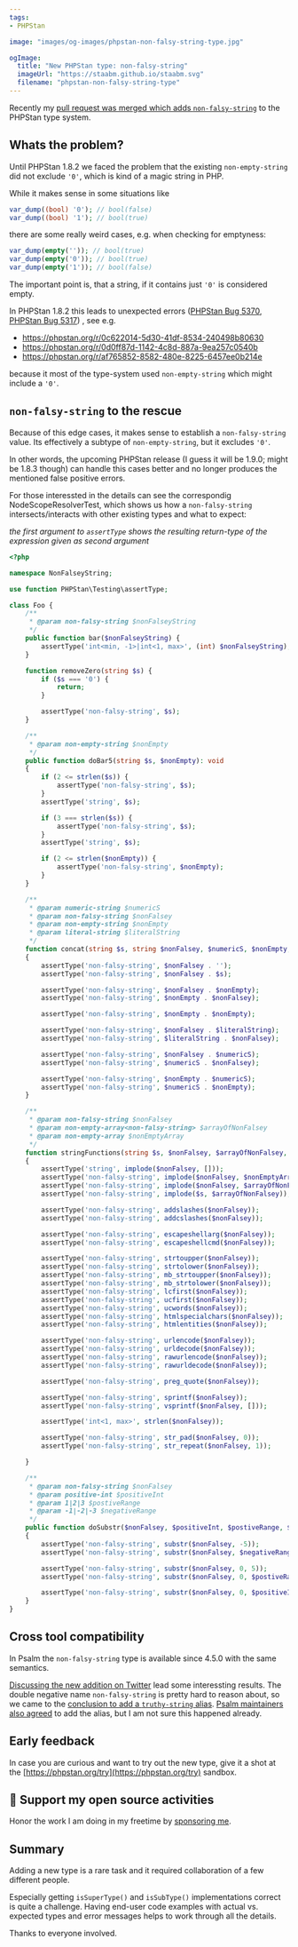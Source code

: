 ```yaml
---
tags:
- PHPStan

image: "images/og-images/phpstan-non-falsy-string-type.jpg"

ogImage:
  title: "New PHPStan type: non-falsy-string"
  imageUrl: "https://staabm.github.io/staabm.svg"
  filename: "phpstan-non-falsy-string-type"
---
```


Recently my [pull request was merged which adds `non-falsy-string`](https://github.com/phpstan/phpstan-src/pull/1542) to the PHPStan type system.

## Whats the problem?

Until PHPStan 1.8.2 we faced the problem that the existing `non-empty-string` did not exclude `'0'`, which is kind of a magic string in PHP.

While it makes sense in some situations like

```php
var_dump((bool) '0'); // bool(false)
var_dump((bool) '1'); // bool(true)
```

there are some really weird cases, e.g. when checking for emptyness:
```php
var_dump(empty('')); // bool(true)
var_dump(empty('0')); // bool(true)
var_dump(empty('1')); // bool(false)
```

The important point is, that a string, if it contains just `'0'` is considered empty.

In PHPStan 1.8.2 this leads to unexpected errors ([PHPStan Bug 5370](https://github.com/phpstan/phpstan/issues/5370), [PHPStan Bug 5317](https://github.com/phpstan/phpstan/issues/5317)) , see e.g.
- https://phpstan.org/r/0c622014-5d30-41df-8534-240498b80630
- https://phpstan.org/r/0d0ff87d-1142-4c8d-887a-9ea257c0540b
- https://phpstan.org/r/af765852-8582-480e-8225-6457ee0b214e

because it most of the type-system used `non-empty-string` which might include a `'0'`.

## `non-falsy-string` to the rescue

Because of this edge cases, it makes sense to establish a `non-falsy-string` value.
Its effectively a subtype of `non-empty-string`, but it excludes `'0'`.

In other words, the upcoming PHPStan release (I guess it will be 1.9.0; might be 1.8.3 though)
can handle this cases better and no longer produces the mentioned false positive errors.

For those interessted in the details can see the correspondig NodeScopeResolverTest,
which shows us how a `non-falsy-string` intersects/interacts with other existing types and what to expect:

_the first argument to `assertType` shows the resulting return-type of the expression given as second argument_

```php
<?php

namespace NonFalseyString;

use function PHPStan\Testing\assertType;

class Foo {
	/**
	 * @param non-falsy-string $nonFalseyString
	 */
	public function bar($nonFalseyString) {
		assertType('int<min, -1>|int<1, max>', (int) $nonFalseyString);
	}

	function removeZero(string $s) {
		if ($s === '0') {
			return;
		}

		assertType('non-falsy-string', $s);
	}

	/**
	 * @param non-empty-string $nonEmpty
	 */
	public function doBar5(string $s, $nonEmpty): void
	{
		if (2 <= strlen($s)) {
			assertType('non-falsy-string', $s);
		}
		assertType('string', $s);

		if (3 === strlen($s)) {
			assertType('non-falsy-string', $s);
		}
		assertType('string', $s);

		if (2 <= strlen($nonEmpty)) {
			assertType('non-falsy-string', $nonEmpty);
		}
	}

	/**
	 * @param numeric-string $numericS
	 * @param non-falsy-string $nonFalsey
	 * @param non-empty-string $nonEmpty
	 * @param literal-string $literalString
	 */
	function concat(string $s, string $nonFalsey, $numericS, $nonEmpty, $literalString): void
	{
		assertType('non-falsy-string', $nonFalsey . '');
		assertType('non-falsy-string', $nonFalsey . $s);

		assertType('non-falsy-string', $nonFalsey . $nonEmpty);
		assertType('non-falsy-string', $nonEmpty . $nonFalsey);

		assertType('non-falsy-string', $nonEmpty . $nonEmpty);

		assertType('non-falsy-string', $nonFalsey . $literalString);
		assertType('non-falsy-string', $literalString . $nonFalsey);

		assertType('non-falsy-string', $nonFalsey . $numericS);
		assertType('non-falsy-string', $numericS . $nonFalsey);

		assertType('non-falsy-string', $nonEmpty . $numericS);
		assertType('non-falsy-string', $numericS . $nonEmpty);
	}

	/**
	 * @param non-falsy-string $nonFalsey
	 * @param non-empty-array<non-falsy-string> $arrayOfNonFalsey
	 * @param non-empty-array $nonEmptyArray
	 */
	function stringFunctions(string $s, $nonFalsey, $arrayOfNonFalsey, $nonEmptyArray)
	{
		assertType('string', implode($nonFalsey, []));
		assertType('non-falsy-string', implode($nonFalsey, $nonEmptyArray));
		assertType('non-falsy-string', implode($nonFalsey, $arrayOfNonFalsey));
		assertType('non-falsy-string', implode($s, $arrayOfNonFalsey));

		assertType('non-falsy-string', addslashes($nonFalsey));
		assertType('non-falsy-string', addcslashes($nonFalsey));

		assertType('non-falsy-string', escapeshellarg($nonFalsey));
		assertType('non-falsy-string', escapeshellcmd($nonFalsey));

		assertType('non-falsy-string', strtoupper($nonFalsey));
		assertType('non-falsy-string', strtolower($nonFalsey));
		assertType('non-falsy-string', mb_strtoupper($nonFalsey));
		assertType('non-falsy-string', mb_strtolower($nonFalsey));
		assertType('non-falsy-string', lcfirst($nonFalsey));
		assertType('non-falsy-string', ucfirst($nonFalsey));
		assertType('non-falsy-string', ucwords($nonFalsey));
		assertType('non-falsy-string', htmlspecialchars($nonFalsey));
		assertType('non-falsy-string', htmlentities($nonFalsey));

		assertType('non-falsy-string', urlencode($nonFalsey));
		assertType('non-falsy-string', urldecode($nonFalsey));
		assertType('non-falsy-string', rawurlencode($nonFalsey));
		assertType('non-falsy-string', rawurldecode($nonFalsey));

		assertType('non-falsy-string', preg_quote($nonFalsey));

		assertType('non-falsy-string', sprintf($nonFalsey));
		assertType('non-falsy-string', vsprintf($nonFalsey, []));

		assertType('int<1, max>', strlen($nonFalsey));

		assertType('non-falsy-string', str_pad($nonFalsey, 0));
		assertType('non-falsy-string', str_repeat($nonFalsey, 1));

	}

	/**
	 * @param non-falsy-string $nonFalsey
	 * @param positive-int $positiveInt
	 * @param 1|2|3 $postiveRange
	 * @param -1|-2|-3 $negativeRange
	 */
	public function doSubstr($nonFalsey, $positiveInt, $postiveRange, $negativeRange): void
	{
		assertType('non-falsy-string', substr($nonFalsey, -5));
		assertType('non-falsy-string', substr($nonFalsey, $negativeRange));

		assertType('non-falsy-string', substr($nonFalsey, 0, 5));
		assertType('non-falsy-string', substr($nonFalsey, 0, $postiveRange));

		assertType('non-falsy-string', substr($nonFalsey, 0, $positiveInt));
	}
}
```

## Cross tool compatibility

In Psalm the `non-falsy-string` type is available since 4.5.0 with the same semantics.

[Discussing the new addition on Twitter](https://twitter.com/seldaek/status/1552583227893743616) lead some interessting results.
The double negative name `non-falsy-string` is pretty hard to reason about, so we came to the [conclusion to add a `truthy-string` alias](https://github.com/phpstan/phpstan-src/pull/1594).
[Psalm maintainers also agreed](https://twitter.com/orklah/status/1552706224541638660) to add the alias, but I am not sure this happened already.

## Early feedback

In case you are curious and want to try out the new type, give it a shot at the [https://phpstan.org/try](https://phpstan.org/try) sandbox.

## 💌 Support my open source activities

Honor the work I am doing in my freetime by [sponsoring me](https://github.com/sponsors/staabm).

## Summary

Adding a new type is a rare task and it required collaboration of a few different people.

Especially getting `isSuperType()` and `isSubType()` implementations correct is quite a challenge.
Having end-user code examples with actual vs. expected types and error messages helps to work through all the details.

Thanks to everyone involved.

